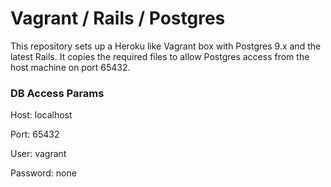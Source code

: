 # Vagrant / Rails / Postgres

This repository sets up a Heroku like Vagrant box with Postgres 9.x and the latest Rails. It copies the required files to allow Postgres access from the host machine on port 65432.

### DB Access Params

 Host: localhost

Port: 65432

User: vagrant

Password: none